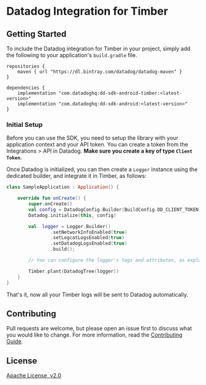 # Datadog Integration for Timber

## Getting Started 

To include the Datadog integration for Timber in your project, simply add the
following to your application's `build.gradle` file.

```
repositories {
    maven { url "https://dl.bintray.com/datadog/datadog-maven" }
}

dependencies {
    implementation "com.datadoghq:dd-sdk-android-timber:<latest-version>"
    implementation "com.datadoghq:dd-sdk-android:<latest-version>"
}
```

### Initial Setup

Before you can use the SDK, you need to setup the library with your application
context and your API token. You can create a token from the Integrations > API
in Datadog. **Make sure you create a key of type `Client Token`.**

Once Datadog is initialized, you can then create a `Logger` instance using the
dedicated builder, and integrate it in Timber, as follows: 

```kotlin
class SampleApplication : Application() {

    override fun onCreate() {
        super.onCreate()
        val config = DatadogConfig.Builder(BuildConfig.DD_CLIENT_TOKEN).build()
        Datadog.initialize(this, config)

        val  logger = Logger.Builder()
                .setNetworkInfoEnabled(true)
                .setLogcatLogsEnabled(true)
                .setDatadogLogsEnabled(true)
                .build();

        // You can configure the logger's tags and attributes, as explained in the  [Datadog Android log collection documentation](http://docs.datadoghq.com/logs/log_collection/android)

        Timber.plant(DatadogTree(logger))
    }
}
```

That's it, now all your Timber logs will be sent to Datadog automatically.

## Contributing

Pull requests are welcome, but please open an issue first to discuss what you
would like to change. For more information, read the 
[Contributing Guide](../CONTRIBUTING.md).

## License

[Apache License, v2.0](../LICENSE)

